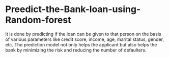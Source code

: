 # Preedict-the-Bank-loan-using-Random-forest
It is done by predicting if the loan can be given to that person on the basis of various parameters like credit score, income, age, marital status, gender, etc. The prediction model not only helps the applicant but also helps the bank by minimizing the risk and reducing the number of defaulters.
